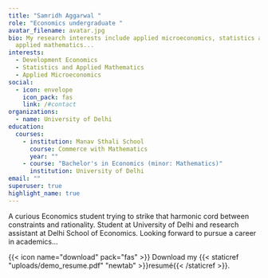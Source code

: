 ```yaml
---
title: "Samridh Aggarwal "
role: "Economics undergraduate "
avatar_filename: avatar.jpg
bio: My research interests include applied microeconomics, statistics and
  applied mathematics...
interests:
  - Development Economics
  - Statistics and Applied Mathematics
  - Applied Microeconomics
social:
  - icon: envelope
    icon_pack: fas
    link: /#contact
organizations:
  - name: University of Delhi
education:
  courses:
    - institution: Manav Sthali School
      course: Commerce with Mathematics
      year: ""
    - course: "Bachelor's in Economics (minor: Mathematics)"
      institution: University of Delhi
email: ""
superuser: true
highlight_name: true
---
```

A curious Economics student trying to strike that harmonic cord between constraints and rationality. Student at University of Delhi and research assistant at Delhi School of Economics. Looking forward to pursue a career in academics...

{{< icon name="download" pack="fas" >}} Download my {{< staticref "uploads/demo_resume.pdf" "newtab" >}}resumé{{< /staticref >}}.